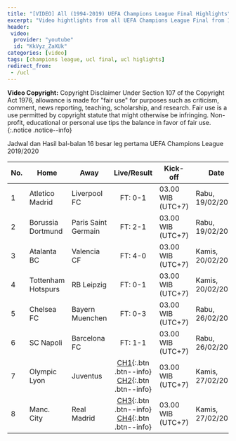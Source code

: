 ```yaml
---
title: "[VIDEO] All (1994-2019) UEFA Champions League Final Highlights"
excerpt: "Video hightlights from all UEFA Champions League Final from 1994 until 2019"
header:
 video:
  provider: "youtube"
  id: "KkVyz_ZaXUk"
categories: [video]
tags: [champions league, ucl final, ucl higlights]
redirect_from:
 - /ucl
---
```

**Video Copyright:** Copyright Disclaimer Under Section 107 of the Copyright Act 1976, allowance is made for "fair use" for purposes such as criticism, comment, news reporting, teaching, scholarship, and research. Fair use is a use permitted by copyright statute that might otherwise be infringing. Non-profit, educational or personal use tips the balance in favor of fair use.
{:.notice .notice--info}

Jadwal dan Hasil bal-balan 16 besar leg pertama UEFA Champions League 2019/2020

|No.|Home|Away|Live/Result|Kick-off|Date|
|---|---|---|:---:|---|---|
|1|Atletico Madrid|Liverpool FC|FT: 0-1|03.00 WIB (UTC+7)|Rabu, 19/02/2020|
|2|Borussia Dortmund|Paris Saint Germain|FT: 2-1|03.00 WIB (UTC+7)|Rabu, 19/02/2020|
|3|Atalanta BC|Valencia CF|FT: 4-0|03.00 WIB (UTC+7)|Kamis, 20/02/2020|
|4|Tottenham Hotspurs|RB Leipzig|FT: 0-1|03.00 WIB (UTC+7)|Kamis, 20/02/2020|
|5|Chelsea FC|Bayern Muenchen|FT: 0-3|03.00 WIB (UTC+7)|Rabu, 26/02/2020|
|6|SC Napoli|Barcelona FC|FT: 1-1|03.00 WIB (UTC+7)|Rabu, 26/02/2020|
|7|Olympic Lyon|Juventus|[CH1](/uclkamis1){:.btn .btn--info} [CH2](/uclkamis2){:.btn .btn--info}|03.00 WIB (UTC+7)|Kamis, 27/02/2020|
|8|Manc. City|Real Madrid|[CH3](/uclkamis3){:.btn .btn--info} [CH4](/uclkamis4){:.btn .btn--info}|03.00 WIB (UTC+7)|Kamis, 27/02/2020|

